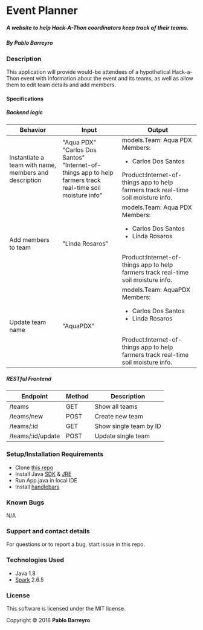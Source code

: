 # Event Planner

##### A website to help Hack-A-Thon coordinators keep track of their teams.

##### By _**Pablo Barreyro**_

### Description

This application will provide would-be attendees of a hypothetical Hack-a-Thon event with information about the event and its teams, as well as allow them to edit team details and add members.
#### Specifications

##### Backend logic
| Behavior | Input | Output |
| --- | --- | --- |
| Instantiate a team with name, members and description | "Aqua PDX"<br>"Carlos Dos Santos"<br>"Internet-of-things app to help farmers track real-time soil moisture info" | models.Team: Aqua PDX<br>Members:<ul><li>Carlos Dos Santos</li></ul>Product:Internet-of-things app to help farmers track real-time soil moisture info. |
| Add members to team | "Linda Rosaros" | models.Team: Aqua PDX<br>Members:<ul><li>Carlos Dos Santos</li><li>Linda Rosaros</li></ul><br>Product:Internet-of-things app to help farmers track real-time soil moisture info. |
| Update team name | "AquaPDX" | models.Team: AquaPDX<br>Members:<ul><li>Carlos Dos Santos</li><li>Linda Rosaros</li></ul><br>Product:Internet-of-things app to help farmers track real-time soil moisture info. |


##### RESTful Frontend
| Endpoint | Method | Description |
| --- | --- | --- |
| /teams | GET | Show all teams  |
| /teams/new  | POST | Create new team |
| /teams/:id  | GET | Show single team by ID |
| /teams/:id/update  | POST | Update single team |



### Setup/Installation Requirements

* Clone [this repo](https://github.com/Pabarreyro/hack-planner)
* Install Java [SDK](http://www.oracle.com/technetwork/java/javase/downloads/jdk8-downloads-2133151.html) & [JRE](http://www.java.com/en/)
* Run App.java in local IDE
* Install [handlebars](http://handlebarsjs.com/)

### Known Bugs

N/A

### Support and contact details

For questions or to report a bug, start issue in this repo.

### Technologies Used

* Java 1.8
* [Spark](http://sparkjava.com/) 2.6.5


### License

This software is licensed under the MIT license.

Copyright © 2018 **Pablo Barreyro**
